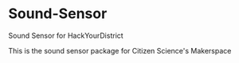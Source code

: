 # Sound-Sensor
Sound Sensor for HackYourDistrict

This is the sound sensor package for Citizen Science's Makerspace
